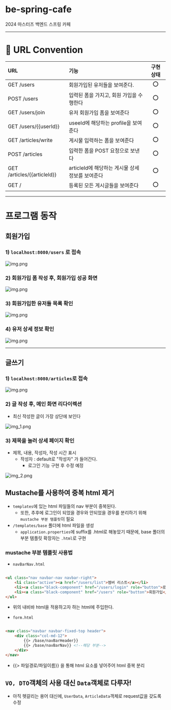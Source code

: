 # be-spring-cafe

2024 마스터즈 백엔드 스프링 카페

---

# 📜 URL Convention

| URL                         | 기능                             | 구현 상태 |
|:----------------------------|:-------------------------------|:-----:|
| GET /users                  | 회원가입된 유저들을 보여준다.               |  ⭕️   |
| POST /users                 | 입력된 폼을 가지고, 회원 가입을 수행한다        |  ⭕️   |
| GET /users/join             | 유저 회원가입 폼을 보여준다                |  ⭕️   |
| GET /users/{{userId}}       | useeId에 해당하는 profile을 보여준다     |  ⭕️   |
| GET /articles/write         | 게시물 입력하는 폼을 보여준다               |  ⭕️   |
| POST /articles              | 입력한 폼을 POST 요청으로 보낸다           |  ⭕️   |
| GET /articles/{{articleId}} | articleId에 해당하는 게시물 상세정보를 보여준다 |  ⭕️   |
| GET /                       | 등록된 모든 게시글들을 보여준다              |  ⭕️   |

---

# 프로그램 동작

## 회원가입

### 1) ```localhost:8080/users``` 로 접속

![img.png](readme/img.png)

### 2) 회원가입 폼 작성 후, 회원가입 성공 화면

![img.png](readme/img1.png)

### 3) 회원가입한 유저들 목록 확인

![img.png](readme/img2.png)

### 4) 유저 상세 정보 확인

![img.png](readme/img4.png)

---

## 글쓰기

### 1) ```localhost:8080/articles```로 접속

![img.png](readme/img5.png)

### 2) 글 작성 후, 메인 화면 리다이렉션

- 최신 작성한 글이 가장 상단에 보인다

![img_1.png](readme/img6.png)

### 3) 제목을 눌러 상세 페이지 확인

- 제목, 내용, 작성자, 작성 시간 표시
    - 작성자 : default로 "작성자" 가 들어간다.
        - 로그인 기능 구현 후 수정 예정

![img_2.png](readme/img7.png)

## Mustache를 사용하여 중복 html 제거

- ```templates```에 있는 html 파일들의 nav 부분이 중복된다.
    - 또한, 추후에 로그인이 되었을 경우와 안되었을 경우를 분리하기 위해 ```mustache 부분 템플릿```이 필요
- ```/templates/base``` 폴더에 html 파일을 생성
    - ```application.properties```에 suffix를 .html로 해놓았기 때문에, base 폴더의 부분 템플릿 확장자는 ```.html```로 구현

### mustache 부분 템플릿 사용법

- ```navBarNav.html```

```html

<ul class="nav navbar-nav navbar-right">
    <li class="active"><a href="/users/list">멤버 리스트</a></li>
    <li><a class="black-component" href="/users/login" role="button">로그인</a></li>
    <li><a class="black-component" href="/users" role="button">회원가입</a></li>
</ul>
```

- 위의 내비바 html을 적용하고자 하는 html에 주입한다.

- ```form.html```

```html

<nav class="navbar navbar-fixed-top header">
    <div class="col-md-12">
        {{> /base/navBarHeader}}
        {{> /base/navBarNav}} <!--해당 부분-->
    </div>
</nav>
```

- {{> 파일경로/파일이름}} 을 통해 html 요소를 넣어주어 html 중복 분리

## ```VO, DTO```객체의 사용 대신 ```Data```객체로 다루자!

- 아직 헷갈리는 용어 대신에, ```UserData```, ```ArticleData```객체로 request값을 갖도록 수정
